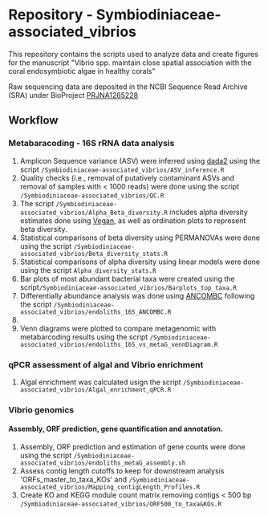 # Repository - Symbiodiniaceae-associated_vibrios

This repository contains the scripts used to analyze data and create figures for the manuscript "Vibrio spp. maintain close spatial association with the coral endosymbiotic algae in healthy corals"

Raw sequencing data are deposited in the NCBI Sequence Read Archive (SRA) under BioProject [PRJNA1265228](https://www.ncbi.nlm.nih.gov/bioproject/PRJNA1265228)

## Workflow

### Metabaracoding - 16S rRNA data analysis
1. Amplicon Sequence variance (ASV) were inferred using [dada2](https://github.com/benjjneb/dada2) using the script `/Symbiodiniaceae-associated_vibrios/ASV_inference.R`
2. Quality checks (i.e., removal of putatively contaminant ASVs and removal of samples with < 1000 reads) were done using the script `/Symbiodiniaceae-associated_vibrios/QC.R`
3. The script `/Symbiodiniaceae-associated_vibrios/Alpha_Beta_diversity.R` includes alpha diversity estimates done using [Vegan](https://github.com/vegandevs/vegan), as well as ordination plots to represent beta diversity.
4. Statistical comparisons of beta diversity using PERMANOVAs were done using the script `/Symbiodiniaceae-associated_vibrios/Beta_diversity_stats.R`
5. Statistical comparisons of alpha diversity using linear models were done using the script `Alpha_diversity_stats.R`
6. Bar plots of most abundant bacterial taxa were created using the script`/Symbiodiniaceae-associated_vibrios/Barplots_top_taxa.R`
7.  Differentially abundance analysis was done using [ANCOMBC](https://github.com/FrederickHuangLin/ANCOMBC) following the script `/Symbiodiniaceae-associated_vibrios/endoliths_16S_ANCOMBC.R`
8.
10. Venn diagrams were plotted to compare metagenomic with metabarcoding results using the script `/Symbiodiniaceae-associated_vibrios/endoliths_16S_vs_metaG_vennDiagram.R`


### qPCR assessment of algal and Vibrio enrichment
1. Algal enrichment was calculated usign the script `/Symbiodiniaceae-associated_vibrios/Algal_enrichment_qPCR.R`

### Vibrio genomics
#### Assembly, ORF prediction, gene quantification and annotation.
1. Assembly, ORF prediction and estimation of gene counts were done using the script `/Symbiodiniaceae-associated_vibrios/endoliths_metaG_assembly.sh`
2. Assess contig length cutoffs to keep for downstream analysis 'ORFs_master_to_taxa_KOs' and `/Symbiodiniaceae-associated_vibrios/Mapping_contigLength_Profiles.R`
3. Create KO and KEGG module count matrix removing contigs < 500 bp `/Symbiodiniaceae-associated_vibrios/ORF500_to_taxa&KOs.R`
